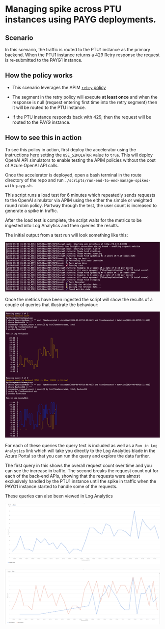 # Managing spike across PTU instances using PAYG deployments.

## Scenario

In this scenario, the traffic is routed to the PTU1 instance as the primary backend. When the PTU1 instance returns a 429 Retry response the request is re-submitted to the PAYG1 instance.

## How the policy works

- This scenario leverages the APIM [`retry` policy](https://learn.microsoft.com/en-us/azure/api-management/retry-policy)

- The segment in the retry policy will execute **at least once** and when the response is null (request entering first time into the retry segment) then it will be routed to the PTU instance.

- If the PTU instance responds back with 429, then the request will be routed to the PAYG instance.

## How to see this in action


To see this policy in action, first deploy the accelerator using the instructions [here](../../README.md) setting the `USE_SIMULATOR` value to `true`.
This will deploy OpenAI API simulators to enable testing the APIM policies without the cost of Azure OpenAI API calls.

Once the accelerator is deployed, open a bash terminal in the route directory of the repo and run `./scripts/run-end-to-end-manage-spikes-with-payg.sh`.

This script runs a load test for 6 minutes which repeatedly sends requests to the OpenAI simulator via APIM using the either the simple or weighted round robin policy.
Partway through the test, the user count is increased to generate a spike in traffic.

After the load test is complete, the script waits for the metrics to be ingested into Log Analytics and then queries the results.

The initial output from a test run will look something like this:

![output showing the test steps](docs/output-1.png)

Once the metrics have been ingested the script will show the results of a couple of queries that illustrate the behaviour:

![output showing the query results](docs/output-2.png)

For each of these queries the query text is included as well as a `Run in Log Analytics` link which will take you directly to the Log Analytics blade in the Azure Portal so that you can run the query and explore the data further.

The first query in this shows the overall request count over time and you can see the increase in traffic.
The second breaks the request count out for each of the back-end APIs, showing that the requests were almost exclusively handled by the PTU1 instance until the spike in traffic when the PAYG1 instance started to handle some of the requests.

These queries can also been viewed in Log Analytics

![Screenshot of Log Analytics query showing the overall request count](docs/query-overall.png)


![Screenshot of Log Analytics query showing the request count by back-end](docs/query-backend.png)
